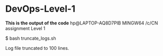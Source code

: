 # DevOps-Level-1

**This is the output of the code**
hp@LAPTOP-AQ8D7PIB MINGW64 /c/CN assignment Level 1

$ bash truncate_logs.sh


Log file truncated to 100 lines.
